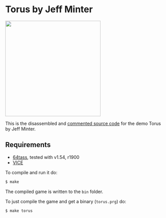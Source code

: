 # Torus by Jeff Minter

<img src="http://www.llamasoftarchive.org/oldsite/llamasoft/screens/c64torus_tm.jpg" width=300>


This is the disassembled and [commented source code] for the demo Torus by Jeff Minter. 

## Requirements

* [64tass][64tass], tested with v1.54, r1900
* [VICE][vice]

[64tass]: http://tass64.sourceforge.net/
[vice]: http://vice-emu.sourceforge.net/
[https://gridrunner.xyz]: https://mwenge.github.io/gridrunner.xyz
[commented source code]:https://github.com/mwenge/iridisalpha/blob/master/torus/src/torus.asm
To compile and run it do:

```sh
$ make
```
The compiled game is written to the `bin` folder. 

To just compile the game and get a binary (`torus.prg`) do:

```sh
$ make torus
```
